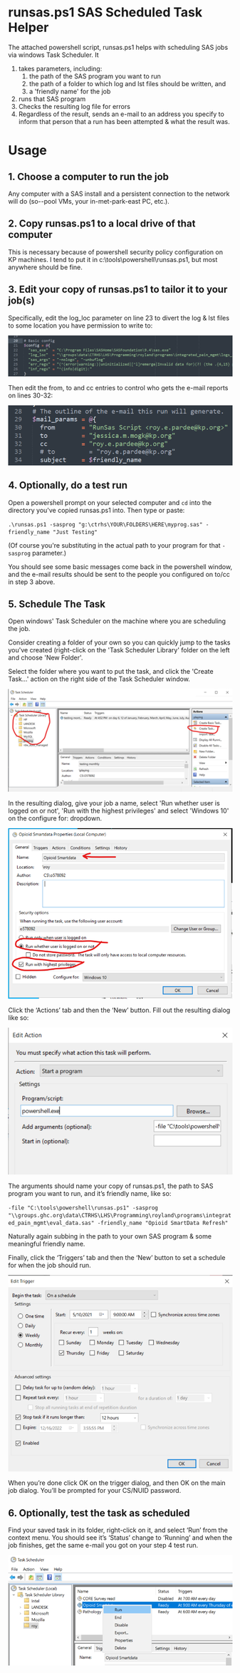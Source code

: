 # runsas.ps1 SAS Scheduled Task Helper

The attached powershell script, runsas.ps1 helps with scheduling SAS jobs via windows Task Scheduler. It
1. takes parameters, including:
    1. the path of the SAS program you want to run
    2. the path of a folder to which log and lst files should be written, and
    3. a 'friendly name' for the job
2. runs that SAS program
3. Checks the resulting log file for errors
4. Regardless of the result, sends an e-mail to an address you specify to inform that person that a run has been attempted & what the result was.


# Usage

## 1. Choose a computer to run the job

Any computer with a SAS install and a persistent connection to the network will do (so--pool VMs, your in-met-park-east PC, etc.).

## 2. Copy runsas.ps1 to a local drive of that computer

This is necessary because of powershell security policy configuration on KP machines. I tend to put it in c:\tools\powershell\runsas.ps1, but most anywhere should be fine.

## 3. Edit your copy of runsas.ps1 to tailor it to your job(s)

Specifically, edit the log_loc parameter on line 23 to divert the log & lst files to some location you have permission to write to:

![Basic configuration lines](images\scheduling_sas_with_runsas2_html_6a57e723.png)

Then edit the from, to and cc entries to control who gets the e-mail reports on lines 30-32:

![e-mail configuration lines](images\scheduling_sas_with_runsas2_html_m55fbc527.png)

## 4. Optionally, do a test run

Open a powershell prompt on your selected computer and `cd` into the directory you've copied runsas.ps1 into. Then type or paste:

``.\runsas.ps1 -sasprog "g:\ctrhs\YOUR\FOLDERS\HERE\myprog.sas" -friendly_name "Just Testing"``

(Of course you're substituting in the actual path to your program for that `-sasprog` parameter.)

You should see some basic messages come back in the powershell window, and the e-mail results should be sent to the people you configured on to/cc in step 3 above.

## 5. Schedule The Task

Open windows' Task Scheduler on the machine where you are scheduling the job.

Consider creating a folder of your own so you can quickly jump to the tasks you've created (right-click on the 'Task Scheduler Library' folder on the left and choose 'New Folder'.

Select the folder where you want to put the task, and click the 'Create Task...' action on the right side of the Task Scheduler window.

![the windows task scheduler](images\scheduling_sas_with_runsas2_html_m7032900b.png)

In the resulting dialog, give your job a name, select 'Run whether user is logged on or not', 'Run with the highest privileges' and select 'Windows 10' on the configure for: dropdown.

![an individual scheduled task](images\scheduling_sas_with_runsas2_html_70ecb11c.png)

Click the ‘Actions’ tab and then the ‘New’ button. Fill out the resulting dialog like so:

![task action dialog](images\scheduling_sas_with_runsas2_html_24fb7490.png)

The arguments should name your copy of runsas.ps1, the path to SAS program you want to run, and it’s friendly name, like so:

``-file "C:\tools\powershell\runsas.ps1" -sasprog "\\groups.ghc.org\data\CTRHS\LHS\Programming\royland\programs\integrated_pain_mgmt\eval_data.sas" -friendly_name "Opioid SmartData Refresh"``

Naturally again subbing in the path to your own SAS program & some meaningful friendly name.

Finally, click the ‘Triggers’ tab and then the ‘New’ button to set a schedule for when the job should run.

![task trigger dialog](images\scheduling_sas_with_runsas2_html_36830008.png)

When you’re done click OK on the trigger dialog, and then OK on the main job dialog. You’ll be prompted for your CS/NUID password.

## 6. Optionally, test the task as scheduled

Find your saved task in its folder, right-click on it, and select ‘Run’ from the context menu. You should see it’s ‘Status’ change to ‘Running’ and when the job finishes, get the same e-mail you got on your step 4 test run.

![manually kicking off a scheduled task](images\scheduling_sas_with_runsas2_html_1a690bf6.png)